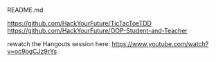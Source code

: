 README.md

https://github.com/HackYourFuture/TicTacToeTDD
https://github.com/HackYourFuture/OOP-Student-and-Teacher

rewatch the Hangouts session here: https://www.youtube.com/watch?v=oc9ogCJz9rYs